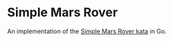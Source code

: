# Simple Mars Rover

An implementation of the [Simple Mars Rover kata](https://www.codurance.com/katalyst/simple-mars-rover) in Go.
